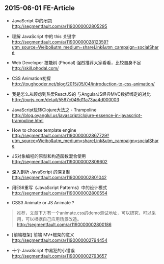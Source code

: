 ## 2015-06-01 FE-Article

* JavaScript 中的闭包  
http://segmentfault.com/a/1190000002805295

* 理解 JavaScript 中的 this 关键字  
http://segmentfault.com/a/1190000002812359?utm_source=Weibo&utm_medium=shareLink&utm_campaign=socialShare

* Web Developer 技能树 (Phodal) 强烈推荐大家看看，比较自身不足   
http://skill.phodal.com/

* CSS Animation初探  
http://toughcoder.net/blog/2015/05/04/introduction-to-css-animation/

* 我是怎么从顾虑到热爱ReactJS的 与AngularJS经典MVC数据绑定的对比  
http://ourjs.com/detail/5567c046d11a73aa4d000003

* JavaScript玩转Clojure大法之 - Trampoline  
http://blog.oyanglul.us/javascript/clojure-essence-in-javascript-trampoline.html

* How to choose template engine  
http://segmentfault.com/a/1190000002867729?utm_source=Weibo&utm_medium=shareLink&utm_campaign=socialShare

* JS对象编程的原型和构造函数混合使用  
http://segmentfault.com/a/1190000002809602

* 深入剖析 JavaScript 的深复制  
http://segmentfault.com/a/1190000002801042

* 用ES6重写《JavaScript Patterns》中的设计模式   
http://segmentfault.com/a/1190000002800554

* CSS3 Animate or JS Animate ?  
> 推荐，文章下方有一个animate.css的demo测试地址，可以研究，可以采用，可以根据自己应用场景改造。
http://segmentfault.com/a/1190000002800186 

* [前端框架] 前端 MV*框架的意义  
http://segmentfault.com/a/1190000002794454

* 十个 JavaScript 中易犯的小错误  
http://segmentfault.com/a/1190000002793657
